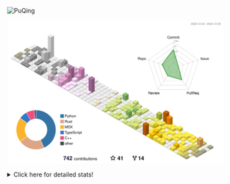 ![PuQing](https://user-images.githubusercontent.com/27223114/171565019-9a56fae6-b08b-421f-99db-7e830da42371.png)

![](./profile-3d-contrib/profile-season-animate.svg)

<details>
<summary>Click here for detailed stats!</summary>

<!--START_SECTION:waka-->
![Lines of code](https://img.shields.io/badge/From%20Hello%20World%20I%27ve%20Written-1.6%20million%20lines%20of%20code-blue)

**🐱 My GitHub Data** 

> 📦 414.5 kB Used in GitHub's Storage 
 > 
> 🏆 750 Contributions in the Year 2024
 > 
> 🚫 Not Opted to Hire
 > 
> 📜 38 Public Repositories 
 > 
> 🔑 32 Private Repositories 
 > 
**I'm an Early 🐤** 

```text
🌞 Morning                654 commits         ██░░░░░░░░░░░░░░░░░░░░░░░   07.68 % 
🌆 Daytime                3721 commits        ███████████░░░░░░░░░░░░░░   43.71 % 
🌃 Evening                1966 commits        ██████░░░░░░░░░░░░░░░░░░░   23.10 % 
🌙 Night                  2171 commits        ██████░░░░░░░░░░░░░░░░░░░   25.51 % 
```


📊 **This Week I Spent My Time On** 

```text
💬 Programming Languages: 
CLI                      5 hrs 45 mins       █████░░░░░░░░░░░░░░░░░░░░   19.80 % 
Other                    4 hrs 41 mins       ████░░░░░░░░░░░░░░░░░░░░░   16.12 % 
C++                      4 hrs 8 mins        ████░░░░░░░░░░░░░░░░░░░░░   14.22 % 
Rust                     4 hrs 1 min         ███░░░░░░░░░░░░░░░░░░░░░░   13.85 % 
Music                    2 hrs 33 mins       ██░░░░░░░░░░░░░░░░░░░░░░░   08.82 % 

🔥 Editors: 
VS Code                  12 hrs 34 mins      ███████████░░░░░░░░░░░░░░   43.24 % 
Terminal                 5 hrs 45 mins       █████░░░░░░░░░░░░░░░░░░░░   19.80 % 
Telegram                 3 hrs 31 mins       ███░░░░░░░░░░░░░░░░░░░░░░   12.12 % 
NetEaseMusic             2 hrs 33 mins       ██░░░░░░░░░░░░░░░░░░░░░░░   08.82 % 
Obsidian                 1 hr 50 mins        ██░░░░░░░░░░░░░░░░░░░░░░░   06.35 % 

💻 Operating System: 
Mac                      16 hrs 32 mins      ██████████████░░░░░░░░░░░   56.88 % 
WSL                      10 hrs 59 mins      █████████░░░░░░░░░░░░░░░░   37.80 % 
Linux                    1 hr 32 mins        █░░░░░░░░░░░░░░░░░░░░░░░░   05.33 % 
```


<!--END_SECTION:waka-->
</details>
